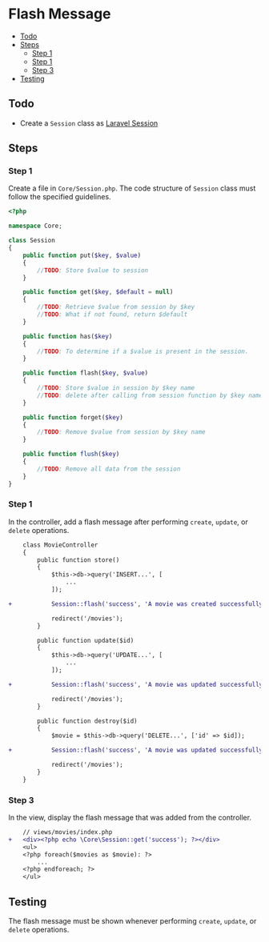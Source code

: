 # Flash Message <!-- omit from toc -->

- [Todo](#todo)
- [Steps](#steps)
  - [Step 1](#step-1)
  - [Step 1](#step-1-1)
  - [Step 3](#step-3)
- [Testing](#testing)

## Todo

- Create a `Session` class as [Laravel Session](https://laravel.com/docs/5.3/session#using-the-session)

## Steps

### Step 1

Create a file in `Core/Session.php`. The code structure of `Session` class must follow the specified guidelines.

```php
<?php

namespace Core;

class Session
{
    public function put($key, $value)
    {
        //TODO: Store $value to session
    }

    public function get($key, $default = null)
    {
        //TODO: Retrieve $value from session by $key
        //TODO: What if not found, return $default
    }

    public function has($key)
    {
        //TODO: To determine if a $value is present in the session.
    }

    public function flash($key, $value)
    {
        //TODO: Store $value in session by $key name
        //TODO: delete after calling from session function by $key name
    }

    public function forget($key)
    {
        //TODO: Remove $value from session by $key name
    }

    public function flush($key)
    {
        //TODO: Remove all data from the session
    }
}
```

### Step 1

In the controller, add a flash message after performing `create`, `update`, or `delete` operations.

```diff
    class MovieController
    {
        public function store()
        {
            $this->db->query('INSERT...', [
                ...
            ]);

+           Session::flash('success', 'A movie was created successfully.');

            redirect('/movies');
        }

        public function update($id)
        {
            $this->db->query('UPDATE...', [
                ...
            ]);

+           Session::flash('success', 'A movie was updated successfully.');

            redirect('/movies');
        }

        public function destroy($id)
        {
            $movie = $this->db->query('DELETE...', ['id' => $id]);

+           Session::flash('success', 'A movie was updated successfully.');

            redirect('/movies');
        }
    }
```

### Step 3

In the view, display the flash message that was added from the controller.

```diff
    // views/movies/index.php
+   <div><?php echo \Core\Session::get('success'); ?></div>
    <ul>
    <?php foreach($movies as $movie): ?>
        ...
    <?php endforeach; ?>
    </ul>
```

## Testing

The flash message must be shown whenever performing `create`, `update`, or `delete` operations.